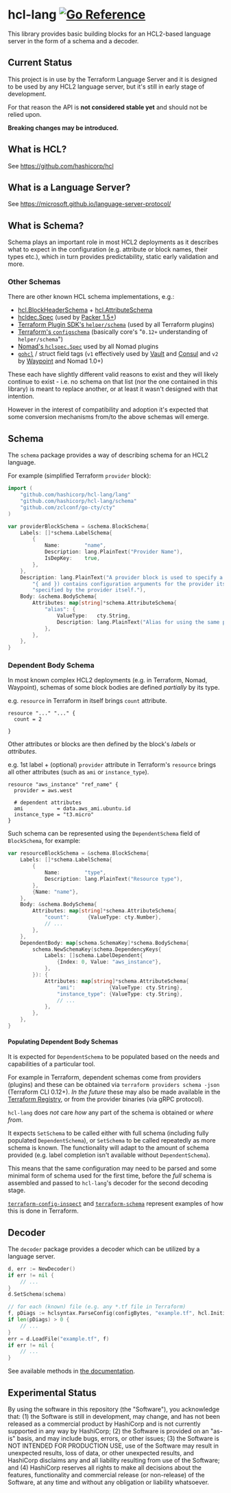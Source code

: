 # hcl-lang [![Go Reference](https://pkg.go.dev/badge/hashicorp/hcl-lang.svg)](https://pkg.go.dev/hashicorp/hcl-lang)

This library provides basic building blocks for an HCL2-based
language server in the form of a schema and a decoder.

## Current Status

This project is in use by the Terraform Language Server and it is designed
to be used by any HCL2 language server, but it's still in early stage
of development.

For that reason the API is **not considered stable yet** and should not be relied upon.

**Breaking changes may be introduced.**

## What is HCL?

See https://github.com/hashicorp/hcl

## What is a Language Server?

See https://microsoft.github.io/language-server-protocol/

## What is Schema?

Schema plays an important role in most HCL2 deployments as it describes
what to expect in the configuration (e.g. attribute or block names, their types etc.),
which in turn provides predictability, static early validation and more.

### Other Schemas

There are other known HCL schema implementations, e.g.:

 - [hcl.BlockHeaderSchema](https://pkg.go.dev/github.com/hashicorp/hcl/v2#BlockHeaderSchema) + [hcl.AttributeSchema](https://pkg.go.dev/github.com/hashicorp/hcl/v2#AttributeSchema)
 - [hcldec.Spec](https://pkg.go.dev/github.com/hashicorp/hcl/v2/hcldec#Spec) (used by [Packer 1.5+](https://pkg.go.dev/github.com/hashicorp/packer@v1.6.2/hcl2template#Decodable))
 - [Terraform Plugin SDK's `helper/schema`](https://pkg.go.dev/github.com/hashicorp/terraform-plugin-sdk/v2/helper/schema) (used by all Terraform plugins)
 - [Terraform's `configschema`](https://pkg.go.dev/github.com/hashicorp/terraform@v0.13.5/configs/configschema) (basically core's "`0.12+` understanding of `helper/schema`")
 - [Nomad's `hclspec.Spec`](https://pkg.go.dev/github.com/hashicorp/nomad/plugins/shared/hclspec#Spec) used by all Nomad plugins
 - [`gohcl`](https://pkg.go.dev/github.com/hashicorp/hcl/v2/gohcl) / struct field tags (`v1` effectively used by [Vault](https://pkg.go.dev/github.com/hashicorp/vault@v1.5.3/internalshared/configutil#SharedConfig) and [Consul](https://pkg.go.dev/github.com/hashicorp/consul@v1.8.3/acl#Policy) and `v2` by [Waypoint](https://pkg.go.dev/github.com/hashicorp/waypoint@v0.1.4/internal/config#App) and Nomad 1.0+)

These each have slightly different valid reasons to exist and they will likely
continue to exist - i.e. no schema on that list (nor the one contained in this library)
is meant to replace another, or at least it wasn't designed with that intention.

However in the interest of compatibility and adoption it's expected that
some conversion mechanisms from/to the above schemas will emerge.

## Schema

The `schema` package provides a way of describing schema for an HCL2 language.

For example (simplified Terraform `provider` block):

```go
import (
	"github.com/hashicorp/hcl-lang/lang"
	"github.com/hashicorp/hcl-lang/schema"
	"github.com/zclconf/go-cty/cty"
)

var providerBlockSchema = &schema.BlockSchema{
	Labels: []*schema.LabelSchema{
		{
			Name:        "name",
			Description: lang.PlainText("Provider Name"),
			IsDepKey:    true,
		},
	},
	Description: lang.PlainText("A provider block is used to specify a provider configuration. The body of the block (between " +
		"{ and }) contains configuration arguments for the provider itself. Most arguments in this section are " +
		"specified by the provider itself."),
	Body: &schema.BodySchema{
		Attributes: map[string]*schema.AttributeSchema{
			"alias": {
				ValueType:   cty.String,
				Description: lang.PlainText("Alias for using the same provider with different configurations for different resources"),
			},
		},
	},
}
```

### Dependent Body Schema

In most known complex HCL2 deployments (e.g. in Terraform, Nomad, Waypoint),
schemas of some block bodies are defined _partially_ by its type.

e.g. `resource` in Terraform in itself brings `count` attribute.

```hcl
resource "..." "..." {
  count = 2
  
}
```

Other attributes or blocks are then defined by the block's _labels_ or _attributes_.

e.g. 1st label + (optional) `provider` attribute in Terraform's `resource`
brings all other attributes (such as `ami` or `instance_type`).

```hcl
resource "aws_instance" "ref_name" {
  provider = aws.west

  # dependent attributes
  ami           = data.aws_ami.ubuntu.id
  instance_type = "t3.micro"
}
```

Such schema can be represented using the `DependentSchema` field
of `BlockSchema`, for example:

```go
var resourceBlockSchema = &schema.BlockSchema{
	Labels: []*schema.LabelSchema{
		{
			Name:        "type",
			Description: lang.PlainText("Resource type"),
		},
		{Name: "name"},
	},
	Body: &schema.BodySchema{
		Attributes: map[string]*schema.AttributeSchema{
			"count":      {ValueType: cty.Number},
			// ...
		},
	},
	DependentBody: map[schema.SchemaKey]*schema.BodySchema{
		schema.NewSchemaKey(schema.DependencyKeys{
			Labels: []schema.LabelDependent{
				{Index: 0, Value: "aws_instance"},
			},
		}): {
			Attributes: map[string]*schema.AttributeSchema{
				"ami":           {ValueType: cty.String},
				"instance_type": {ValueType: cty.String},
				// ...
			},
		},
	},
}
```

#### Populating Dependent Body Schemas

It is expected for `DependentSchema` to be populated
based on the needs and capabilities of a particular tool.

For example in Terraform, dependent schemas come from providers (plugins)
and these can be obtained via `terraform providers schema -json` (Terraform CLI 0.12+).
_In the future_ these may also be made available in the [Terraform Registry](https://registry.terraform.io),
or from the provider binaries (via gRPC protocol).

`hcl-lang` does _not_ care _how_ any part of the schema is obtained or _where from_.

It expects `SetSchema` to be called either with full schema
(including fully populated `DependentSchema`), or `SetSchema` to be called
repeatedly as more schema is known. The functionality will adapt to the amount
of schema provided (e.g. label completion isn't available without `DependentSchema`).

This means that the same configuration may need to be parsed and some minimal
form of schema used for the first time, before the _full_ schema is assembled
and passed to `hcl-lang`'s decoder for the second decoding stage.

[`terraform-config-inspect`](https://github.com/hashicorp/terraform-config-inspect) and
[`terraform-schema`](https://github.com/hashicorp/terraform-schema)
represent examples of how this is done in Terraform.

## Decoder

The `decoder` package provides a decoder which can be utilized by a language server.

```go
d, err := NewDecoder()
if err != nil {
	// ...
}
d.SetSchema(schema)

// for each (known) file (e.g. any *.tf file in Terraform)
f, pDiags := hclsyntax.ParseConfig(configBytes, "example.tf", hcl.InitialPos)
if len(pDiags) > 0 {
	// ...
}
err = d.LoadFile("example.tf", f)
if err != nil {
	// ...
}
```

See available methods in [the documentation](https://pkg.go.dev/github.com/hashicorp/hcl-lang/decoder#Decoder).

## Experimental Status

By using the software in this repository (the "Software"), you acknowledge that: (1) the Software is still in development, may change, and has not been released as a commercial product by HashiCorp and is not currently supported in any way by HashiCorp; (2) the Software is provided on an "as-is" basis, and may include bugs, errors, or other issues; (3) the Software is NOT INTENDED FOR PRODUCTION USE, use of the Software may result in unexpected results, loss of data, or other unexpected results, and HashiCorp disclaims any and all liability resulting from use of the Software; and (4) HashiCorp reserves all rights to make all decisions about the features, functionality and commercial release (or non-release) of the Software, at any time and without any obligation or liability whatsoever.
